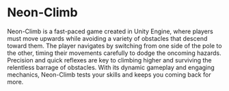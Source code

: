 # Neon-Climb
Neon-Climb is a fast-paced game created in Unity Engine, where players must move upwards while avoiding a variety of obstacles that descend toward them. The player navigates by switching from one side of the pole to the other, timing their movements carefully to dodge the oncoming hazards. Precision and quick reflexes are key to climbing higher and surviving the relentless barrage of obstacles. With its dynamic gameplay and engaging mechanics, Neon-Climb tests your skills and keeps you coming back for more.
